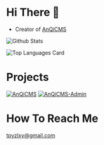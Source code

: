 # Hi There 👋

* Creator of [AnQiCMS](https://github.com/fesiong/anqicms)

![Github Stats](https://github-readme-stats.vercel.app/api?username=fesiong&show_icons=true&theme=buefy)

![Top Languages Card](https://github-readme-stats.vercel.app/api/top-langs/?username=fesiong&layout=compact)

# Projects

[![AnQiCMS](https://github-readme-stats.vercel.app/api/pin/?username=fesiong&repo=anqicms&show_owner=true)](https://github.com/fesiong/anqicms)
[![AnQiCMS-Admin](https://github-readme-stats.vercel.app/api/pin/?username=fesiong&repo=anqicms-admin&show_owner=true)](https://github.com/esiong/anqicms-admin)

# How To Reach Me

tpyzlxy@gmail.com
